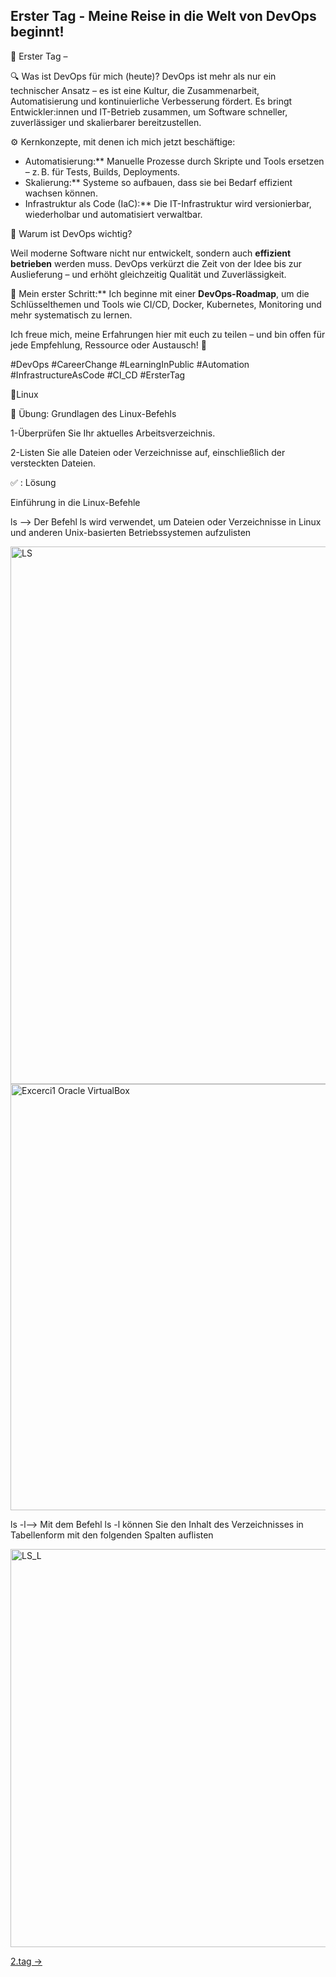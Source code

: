 ## Erster Tag - Meine Reise in die Welt von DevOps beginnt!


🚀 Erster Tag – 


🔍 Was ist DevOps für mich (heute)? 
DevOps ist mehr als nur ein technischer Ansatz – es ist eine Kultur, die Zusammenarbeit, Automatisierung und kontinuierliche Verbesserung fördert. 
Es bringt Entwickler:innen und IT-Betrieb zusammen, um Software schneller, zuverlässiger und skalierbarer bereitzustellen.

⚙️ Kernkonzepte, mit denen ich mich jetzt beschäftige:
 
- Automatisierung:** Manuelle Prozesse durch Skripte und Tools ersetzen – z. B. für Tests, Builds, Deployments.  
- Skalierung:** Systeme so aufbauen, dass sie bei Bedarf effizient wachsen können.  
- Infrastruktur als Code (IaC):** Die IT-Infrastruktur wird versionierbar, wiederholbar und automatisiert verwaltbar.

🎯 Warum ist DevOps wichtig?
 
Weil moderne Software nicht nur entwickelt, sondern auch **effizient betrieben** werden muss. DevOps verkürzt die Zeit von der Idee bis zur Auslieferung – und erhöht gleichzeitig Qualität und Zuverlässigkeit.


📍 
Mein erster Schritt:** Ich beginne mit einer **DevOps-Roadmap**, um die Schlüsselthemen und Tools wie CI/CD, Docker, Kubernetes, Monitoring und mehr systematisch zu lernen.

Ich freue mich, meine Erfahrungen hier mit euch zu teilen – und bin offen für jede Empfehlung, Ressource oder Austausch! 💬

#DevOps #CareerChange #LearningInPublic #Automation #InfrastructureAsCode #CI_CD #ErsterTag

🎯Linux

📝 Übung: Grundlagen des Linux-Befehls

1-Überprüfen Sie Ihr aktuelles Arbeitsverzeichnis.

2-Listen Sie alle Dateien oder Verzeichnisse auf, einschließlich der versteckten Dateien.

✅ : Lösung

Einführung in die Linux-Befehle

ls --> Der Befehl ls wird verwendet, um Dateien oder Verzeichnisse in Linux und anderen Unix-basierten Betriebssystemen aufzulisten

<img width="860" alt="LS" src="https://github.com/user-attachments/assets/adf3a94a-affb-4739-a36d-4ff6959c021a" />


<img width="682" alt="Excerci1 Oracle VirtualBox" src="https://github.com/user-attachments/assets/6c789267-e86c-4773-898f-559461b713ae" />

ls -l--> Mit dem Befehl ls -l können Sie den Inhalt des Verzeichnisses in Tabellenform mit den folgenden Spalten auflisten


<img width="637" alt="LS_L" src="https://github.com/user-attachments/assets/6cf53d03-e55d-4fb7-ae46-9eaee8ce0375" />




[2.tag →](https://github.com/aboudou123/DevOps-im-Galopp/blob/main/Tag%202/Grundlagen%20der%20Linux-Befehle.md)
